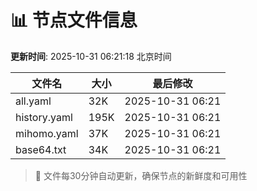 # 📊 节点文件信息

**更新时间**: 2025-10-31 06:21:18 北京时间

| 文件名 | 大小 | 最后修改 |
|--------|------|----------|
| all.yaml | 32K | 2025-10-31 06:21 |
| history.yaml | 195K | 2025-10-31 06:21 |
| mihomo.yaml | 37K | 2025-10-31 06:21 |
| base64.txt | 34K | 2025-10-31 06:21 |

> 🔄 文件每30分钟自动更新，确保节点的新鲜度和可用性
